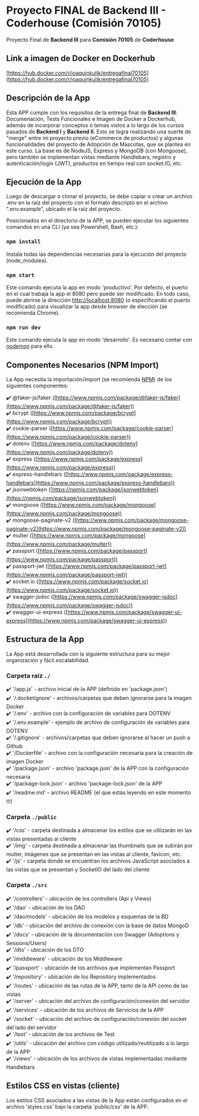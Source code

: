 # Proyecto FINAL de Backend III - Coderhouse (Comisión 70105)

Proyecto Final de **Backend III** para **Comisión 70105** de **Coderhouse**

## Link a imagen de Docker en Dockerhub

[https://hub.docker.com/r/joaquinkulik/entregafinal70105](https://hub.docker.com/r/joaquinkulik/entregafinal70105)

## Descripción de la App

Esta APP cumple con los requisitos de la entrega final de **Backend III**: Documenación, Tests Funcionales e Imagen de Docker a Dockerhub, además de incorporar conceptos o temas vistos a lo largo de los cursos pasados de **Backend I** y **Backend II**. Esto se logra realizando una suerte de "merge" entre mi proyecto previo (eCommerce de productos) y algunas funcionalidades del proyecto de Adopción de Mascotas, que se plantea en este curso.
La base es de NodeJS, Express y MongoDB (con Mongoose), pero también se implementan vistas mediante Handlebars, registro y autenticación/login (JWT), productos en tiempo real con socket.IO, etc.

## Ejecución de la App

Luego de descargar o clonar el proyecto, se debe copiar o crear un archivo .env en la raíz del proyecto con el formato descripto en el archivo ".env.example", ubicado el la raíz del proyecto.

Posicionados en el directorio de la APP, se pueden ejecutar los siguientes comandos en una CLI (ya sea Powershell, Bash, etc.):

### `npm install`

Instala todas las dependencias necesarias para la ejecución del proyecto (node_modules).

### `npm start`

Este comando ejecuta la app en modo 'productivo'.
Por defecto, el puerto en el cual trabaja la app el 8080 pero puede ser modificado. En todo caso, puede abrirse la dirección [http://localhost:8080](http://localhost:8080) (o especificando el puerto modificado) para visualizar la app desde browser de elección (se recomienda Chrome). 

### `npm run dev`

Este comando ejecuta la app en modo 'desarrollo'. Es necesario contar con [nodemon](https://www.npmjs.com/package/nodemon) para ello.

## Componentes Necesarios (NPM Import)

La App necesita la importación/import (se recomienda [NPM](https://www.npmjs.com/)) de los siguientes componentes:

✔️ @faker-js/faker ([https://www.npmjs.com/package/@faker-js/faker](https://www.npmjs.com/package/@faker-js/faker))<br>
✔️ bcrypt ([https://www.npmjs.com/package/bcrypt](https://www.npmjs.com/package/bcrypt))<br>
✔️ cookie-parser ([https://www.npmjs.com/package/cookie-parser](https://www.npmjs.com/package/cookie-parser))<br>
✔️ dotenv ([https://www.npmjs.com/package/dotenv](https://www.npmjs.com/package/dotenv))<br>
✔️ express ([https://www.npmjs.com/package/express](https://www.npmjs.com/package/express))<br>
✔️ express-handlebars ([https://www.npmjs.com/package/express-handlebars](https://www.npmjs.com/package/express-handlebars))<br>
✔️ jsonwebtoken ([https://npmjs.com/package/jsonwebtoken](https://npmjs.com/package/jsonwebtoken))<br>
✔️ mongoose ([https://www.npmjs.com/package/mongoose](https://www.npmjs.com/package/mongoose))<br>
✔️ mongoose-paginate-v2 ([https://www.npmjs.com/package/mongoose-paginate-v2](https://www.npmjs.com/package/mongoose-paginate-v2))<br>
✔️ multer ([https://www.npmjs.com/package/mongoose](https://www.npmjs.com/package/multer))<br>
✔️ passport ([https://www.npmjs.com/package/passport](https://www.npmjs.com/package/passport))<br>
✔️ passport-jwt ([https://www.npmjs.com/package/passport-jwt](https://www.npmjs.com/package/passport-jwt))<br>
✔️ socket.io ([https://www.npmjs.com/package/socket.io](https://www.npmjs.com/package/socket.io))<br>
✔️ swagger-jsdoc ([https://www.npmjs.com/package/swagger-jsdoc](https://www.npmjs.com/package/swagger-jsdoc))<br>
✔️ swagger-ui-express ([https://www.npmjs.com/package/swagger-ui-express](https://www.npmjs.com/package/swagger-ui-express))<br>

## Estructura de la App

La App está desarrollada con la siguiente estructura para su mejor organización y fácil escalabilidad.

### Carpeta raíz `./`

✔️ '/app.js' - archivo inicial de la APP (definido en 'package.json')<br>
✔️ '/.docketignore' - archivos/carpetas que deben ignorarse para la imagen Docker<br>
✔️ '/.env' - archivo con la configuración de variables para DOTENV<br>
✔️ '/.env.example' - ejemplo de archivo de configuración de variables para DOTENV<br>
✔️ '/.gitignore' - archivos/carpetas que deben ignorarse al hacer un push a Github<br>
✔️ '/Dockerfile' - archivo con la configuración necesaria para la creación de imagen Docker<br>
✔️ '/package.json' - archivo 'package.json' de la APP con la configuración necesaria<br>
✔️ '/package-lock.json' - archivo 'package-lock.json' de la APP<br>
✔️ '/readme.md' - archivo README (el que estás leyendo en este momento🤓)<br>

### Carpeta `./public`

✔️ '/css' - carpeta destinada a almacenar los estilos que se utilizarán en las vistas presentadas al cliente<br>
✔️ '/img' - carpeta destinada a almacenar las thumbnails que se subirán por multer, imágenes que se presentan en las vistas al cliente, favicon, etc.<br>
✔️ '/js' - carpeta donde se encuentran los archivos JavaScript asociados a las vistas que se presentan y SocketIO del lado del cliente<br>

### Carpeta `./src`

✔️ '/controllers' - ubicación de los controllers (Api y Views)<br>
✔️ '/dao' - ubicación de los DAO<br>
✔️ '/dao/models' - ubicación de los modelos y esquemas de la BD<br>
✔️ '/db' - ubicación del archivo de conexión con la base de datos MongoD<br>
✔️ '/docs' - ubicación de la documentación con Swagger (Adoptions y Sessions/Users)<br>
✔️ '/dto' - ubicación de los DTO<br>
✔️ '/middleware' - ubicación de los Middleware<br>
✔️ '/passport' - ubicación de los archivos que implementan Passport<br>
✔️ '/repository' - ubicación de los Repository implementados<br>
✔️ '/routes' - ubicación de las rutas de la APP, tanto de la API como de las vistas<br>
✔️ '/server' - ubicación del archivo de configuración/conexión del servidor<br>
✔️ '/services' - ubicación de los archivos de Servicios de la APP<br>
✔️ '/socket' - ubicación del archivo de configuración/conexión del socket del lado del servidor<br>
✔️ '/test' - ubicación de los archivos de Test <br>
✔️ '/utils' - ubicación del archivo con código utilizado/reutilizado a lo largo de la APP<br>
✔️ '/views' - ubicación de los archivos de vistas implementadas mediante Handlebars<br>

## Estilos CSS en vistas (cliente)

Los estilos CSS asociados a las vistas de la App están configurados en el archivo 'styles.css' bajo la carpeta 'public/css' de la APP.